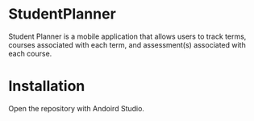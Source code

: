 # StudentPlanner

Student Planner is a mobile application that allows users
to track terms, courses associated with each term, and assessment(s) associated with each course. 

# Installation
Open the repository with Andoird Studio. 
